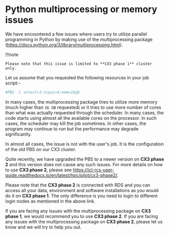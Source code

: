 # Python multiprocessing or memory issues

We have encountered a few issues where users try to utilize parallel programming in Python by making use of the multiprocessing package (https://docs.python.org/3/library/multiprocessing.html). 

!!!note

    Please note that this issue is limited to **CX3 phase 1** cluster only.

Let us assume that you requested the following resources in your job script:-

```bash
#PBS -l select=1:ncpus=4:mem=16gb
```

In many cases, the multiprocessing package tries to utilize more memory (much higher than `16 GB` requested) or it tries to use more number of cores than what was actually requested through the scheduler. In many cases, the code starts using almost all the available cores on the processor. In such cases, the scheduler may kill the job sometimes. In other cases, the program may continue to run but the performance may degrade significantly.

In almost all cases, the issue is not with the user's job. It is the configuration of the old PBS on our CX3 cluster.

Quite recently, we have upgraded the PBS to a newer version on **CX3 phase 2** and this version does not cause any such issues. For more details on how to use **CX3 phase 2**, please see https://icl-rcs-user-guide.readthedocs.io/en/latest/hpc/pilot/cx3-phase2/.

Please note that the **CX3 phase 2** is connected with RDS and you can access all your data, environment and software installations as you would do it on **CX3 phase 1**. The only difference is you need to login to different login nodes as mentioned in the above link.

If you are facing any issues with the multiprocessing package on **CX3 phase 1**, we would recommend you to use **CX3 phase 2**. If you are facing any issues with the multiprocessing package on **CX3 phase 2**, please let us know and we will try to help you out.
